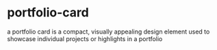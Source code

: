 # portfolio-card
a portfolio card is a compact, visually appealing design element used to showcase individual projects or highlights in a portfolio
